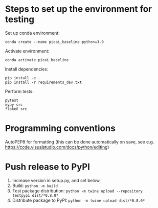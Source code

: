 # Steps to set up the environment for testing

Set up conda environment:
```
conda create --name picai_baseline python=3.9
```

Activate environment:
```
conda activate picai_baseline
```

Install dependencies:
```
pip install -e .
pip install -r requirements_dev.txt
```

Perform tests:
```
pytest
mypy src
flake8 src
```

# Programming conventions
AutoPEP8 for formatting (this can be done automatically on save, see e.g. https://code.visualstudio.com/docs/python/editing)

# Push release to PyPI
1. Increase version in setup.py, and set below
2. Build: `python -m build`
3. Test package distribution: `python -m twine upload --repository testpypi dist/*0.8.0*`
4. Distribute package to PyPI: `python -m twine upload dist/*0.8.0*`
